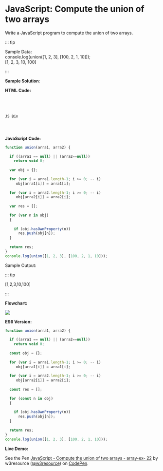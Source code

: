 # JavaScript: Compute the union of two arrays

Write a JavaScript program to compute the union of two arrays.

::: tip

Sample Data:  
console.log(union(\[1, 2, 3\], \[100, 2, 1, 10\]));  
\[1, 2, 3, 10, 100\]

:::

**Sample Solution**:

**HTML Code:**

```html




JS Bin





```

**JavaScript Code:**

```js
function union(arra1, arra2) {
  
  if ((arra1 == null) || (arra2==null)) 
    return void 0;
  
  var obj = {};
 
  for (var i = arra1.length-1; i >= 0; -- i)
     obj[arra1[i]] = arra1[i];
 
  for (var i = arra2.length-1; i >= 0; -- i)
     obj[arra2[i]] = arra2[i];
 
  var res = [];
 
  for (var n in obj)
  {
  
    if (obj.hasOwnProperty(n)) 
      res.push(obj[n]);
  }
 
  return res;
}
console.log(union([1, 2, 3], [100, 2, 1, 10]));

```

Sample Output:

::: tip

\[1,2,3,10,100\]

:::

**Flowchart:**

![](https://www.w3resource.com/w3r_images/javascript-array-exercise-22.png)  

**ES6 Version:**

```javascript
function union(arra1, arra2) {
  
  if ((arra1 == null) || (arra2==null)) 
    return void 0;
  
  const obj = {};
 
  for (var i = arra1.length-1; i >= 0; -- i)
     obj[arra1[i]] = arra1[i];
 
  for (var i = arra2.length-1; i >= 0; -- i)
     obj[arra2[i]] = arra2[i];
 
  const res = [];
 
  for (const n in obj)
  {
  
    if (obj.hasOwnProperty(n)) 
      res.push(obj[n]);
  }
 
  return res;
}
console.log(union([1, 2, 3], [100, 2, 1, 10]));

```

**Live Demo:**

<section class="expand-codepen"><p data-height="380" data-theme-id="dark" data-slug-hash="ZXyGwy" data-default-tab="js,result" data-user="w3resource" data-embed-version="2" data-pen-title="JavaScript - Compute the union of two arrays - array-ex- 22" data-editable="true" class="codepen">See the Pen <a href="https://codepen.io/w3resource/pen/ZXyGwy/">JavaScript - Compute the union of two arrays - array-ex- 22</a> by w3resource (<a href="https://codepen.io/w3resource">@w3resource</a>) on <a href="https://codepen.io">CodePen</a>.</p><codepen></codepen></section>